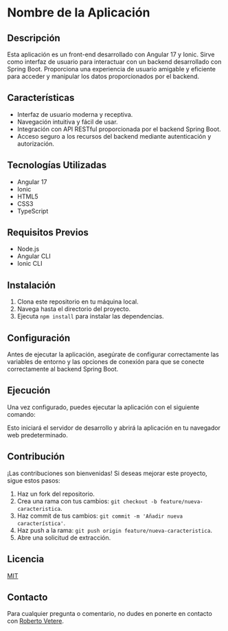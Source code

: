 # Nombre de la Aplicación

## Descripción
Esta aplicación es un front-end desarrollado con Angular 17 y Ionic. Sirve como interfaz de usuario para interactuar con un backend desarrollado con Spring Boot. Proporciona una experiencia de usuario amigable y eficiente para acceder y manipular los datos proporcionados por el backend.

## Características
- Interfaz de usuario moderna y receptiva.
- Navegación intuitiva y fácil de usar.
- Integración con API RESTful proporcionada por el backend Spring Boot.
- Acceso seguro a los recursos del backend mediante autenticación y autorización.

## Tecnologías Utilizadas
- Angular 17
- Ionic
- HTML5
- CSS3
- TypeScript

## Requisitos Previos
- Node.js
- Angular CLI
- Ionic CLI

## Instalación
1. Clona este repositorio en tu máquina local.
2. Navega hasta el directorio del proyecto.
3. Ejecuta `npm install` para instalar las dependencias.

## Configuración
Antes de ejecutar la aplicación, asegúrate de configurar correctamente las variables de entorno y las opciones de conexión para que se conecte correctamente al backend Spring Boot.

## Ejecución
Una vez configurado, puedes ejecutar la aplicación con el siguiente comando:

Esto iniciará el servidor de desarrollo y abrirá la aplicación en tu navegador web predeterminado.

## Contribución
¡Las contribuciones son bienvenidas! Si deseas mejorar este proyecto, sigue estos pasos:
1. Haz un fork del repositorio.
2. Crea una rama con tus cambios: `git checkout -b feature/nueva-caracteristica`.
3. Haz commit de tus cambios: `git commit -m 'Añadir nueva característica'`.
4. Haz push a la rama: `git push origin feature/nueva-caracteristica`.
5. Abre una solicitud de extracción.

## Licencia
[MIT](https://opensource.org/licenses/MIT)

## Contacto
Para cualquier pregunta o comentario, no dudes en ponerte en contacto con [Roberto Vetere](mailto:roberto.vetere@gmail.com).
